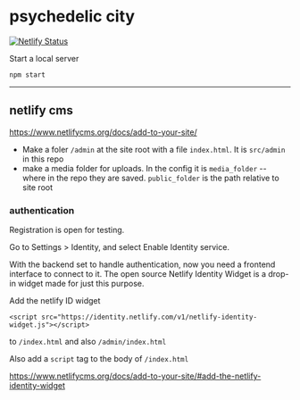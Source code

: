 # psychedelic city

[![Netlify Status](https://api.netlify.com/api/v1/badges/e6426149-5386-48d8-acba-c4b8c3994a86/deploy-status)](https://app.netlify.com/sites/psych-city/deploys)

Start a local server
```
npm start
```

-------------------------

## netlify cms

https://www.netlifycms.org/docs/add-to-your-site/

* Make a foler `/admin` at the site root with a file `index.html`. It is `src/admin` in this repo
* make a media folder for uploads. In the config it is `media_folder` -- where in the repo they are saved. `public_folder` is the path relative to site root

### authentication
Registration is open for testing.

Go to Settings > Identity, and select Enable Identity service.

With the backend set to handle authentication, now you need a frontend interface to connect to it. The open source Netlify Identity Widget is a drop-in widget made for just this purpose. 

Add the netlify ID widget

```
<script src="https://identity.netlify.com/v1/netlify-identity-widget.js"></script>
```

to `/index.html` and also `/admin/index.html`

Also add a `script` tag to the body of `/index.html`

https://www.netlifycms.org/docs/add-to-your-site/#add-the-netlify-identity-widget






